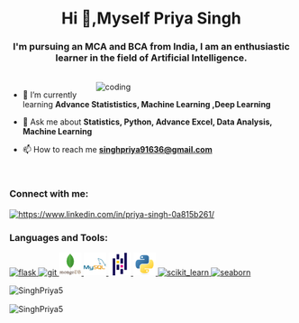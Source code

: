 


<h1 align="center">Hi 👋,Myself Priya Singh</h1>
<h3 align="center">I'm pursuing an MCA and BCA from India, I am an enthusiastic learner in the field of Artificial Intelligence.</h3>
<br>

<img align = "right" alt = "coding" width = "350" src = "https://github.com/SinghPriya5/SinghPriya5/blob/main/1_B4NL8NsOivEV0UUx8CdYZg.gif">



- 🌱 I’m currently learning **Advance Statististics, Machine Learning ,Deep Learning**

- 💬 Ask me about **Statistics, Python, Advance Excel, Data Analysis, Machine Learning**

- 📫 How to reach me **singhpriya91636@gmail.com**
<br>
<h3 align="left">Connect with me:</h3>
<p align="left">
<a href="https://www.linkedin.com/in/priya-singh-0a815b261?utm_source=share&utm_campaign=share_via&utm_content=profile&utm_medium=android_app" target="blank"><img align="center" src="https://raw.githubusercontent.com/rahuldkjain/github-profile-readme-generator/master/src/images/icons/Social/linked-in-alt.svg" alt="https://www.linkedin.com/in/priya-singh-0a815b261/" height="30" width="40" /></a>
</p>

<h3 align="left">Languages and Tools:</h3>
<p align="left">  <a href="https://flask.palletsprojects.com/" target="_blank" rel="noreferrer"> <img src="https://www.vectorlogo.zone/logos/pocoo_flask/pocoo_flask-icon.svg" alt="flask" width="40" height="40"/> </a> <a href="https://git-scm.com/" target="_blank" rel="noreferrer"> <img src="https://www.vectorlogo.zone/logos/git-scm/git-scm-icon.svg" alt="git" width="40" height="40"/> </a> <a href="https://www.mongodb.com/" target="_blank" rel="noreferrer"> <img src="https://raw.githubusercontent.com/devicons/devicon/master/icons/mongodb/mongodb-original-wordmark.svg" alt="mongodb" width="40" height="40"/> </a> <a href="https://www.mysql.com/" target="_blank" rel="noreferrer"> <img src="https://raw.githubusercontent.com/devicons/devicon/master/icons/mysql/mysql-original-wordmark.svg" alt="mysql" width="40" height="40"/> </a> <a href="https://pandas.pydata.org/" target="_blank" rel="noreferrer"> <img src="https://raw.githubusercontent.com/devicons/devicon/2ae2a900d2f041da66e950e4d48052658d850630/icons/pandas/pandas-original.svg" alt="pandas" width="40" height="40"/> </a> <a href="https://www.python.org" target="_blank" rel="noreferrer"> <img src="https://raw.githubusercontent.com/devicons/devicon/master/icons/python/python-original.svg" alt="python" width="40" height="40"/> </a> <a href="https://scikit-learn.org/" target="_blank" rel="noreferrer"> <img src="https://upload.wikimedia.org/wikipedia/commons/0/05/Scikit_learn_logo_small.svg" alt="scikit_learn" width="40" height="40"/> </a> <a href="https://seaborn.pydata.org/" target="_blank" rel="noreferrer"> <img src="https://seaborn.pydata.org/_images/logo-mark-lightbg.svg" alt="seaborn" width="40" height="40"/> </a> </p>

<p><img align="center" src="https://github-readme-stats.vercel.app/api/top-langs?username=SinghPriya5&show_icons=true&locale=en&layout=compact" alt="SinghPriya5" /></p>


<p><img align="center" src="https://github-readme-streak-stats.herokuapp.com/?user=SinghPriya5&" alt="SinghPriya5" /></p>
